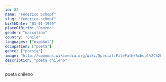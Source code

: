 ```yaml
---
id: 82
name: "Federico Schopf"
slug: "federico-schopf"
birthDate: "01-01-1940"
placeOfBirth: "Osorno"
gender: "masculino"
country: "Chile"
languages: ["español"]
occupation: ["poeta"]
genre: ["poesía"]
image: "http://commons.wikimedia.org/wiki/Special:FilePath/Schopf%2C%20Federico%2020171029%20fRF01.jpg"
description: "poeta chileno"
---
```


poeta chileno
